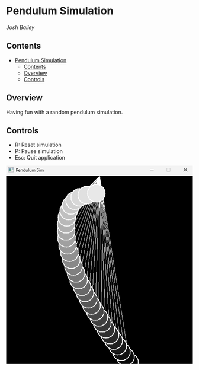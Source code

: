 # Pendulum Simulation
*Josh Bailey*<br />

## Contents
- [Pendulum Simulation](#pendulum-simulation)
  - [Contents](#contents)
  - [Overview](#overview)
  - [Controls](#controls)

## Overview
Having fun with a random pendulum simulation.

## Controls
- R: Reset simulation
- P: Pause simulation
- Esc: Quit application

![](pendulum_sim.png)
